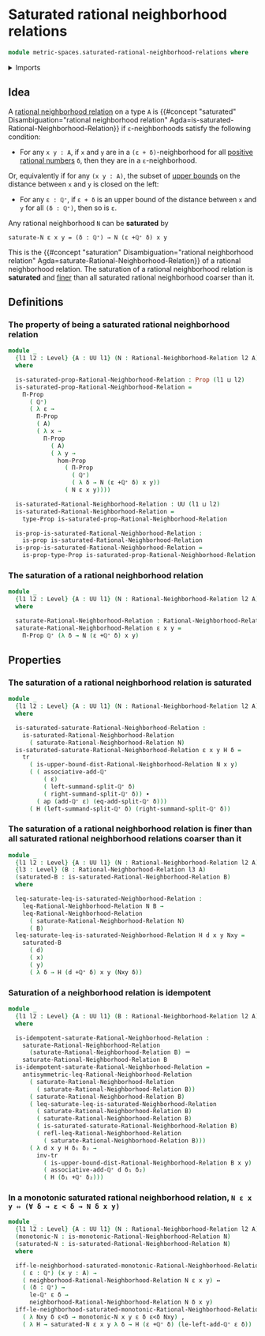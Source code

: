 # Saturated rational neighborhood relations

```agda
module metric-spaces.saturated-rational-neighborhood-relations where
```

<details><summary>Imports</summary>

```agda
open import elementary-number-theory.addition-positive-rational-numbers
open import elementary-number-theory.addition-rational-numbers
open import elementary-number-theory.positive-rational-numbers
open import elementary-number-theory.strict-inequality-positive-rational-numbers
open import elementary-number-theory.strict-inequality-rational-numbers

open import foundation.action-on-identifications-functions
open import foundation.binary-relations
open import foundation.dependent-pair-types
open import foundation.equivalences
open import foundation.function-extensionality
open import foundation.function-types
open import foundation.fundamental-theorem-of-identity-types
open import foundation.identity-types
open import foundation.logical-equivalences
open import foundation.propositional-extensionality
open import foundation.propositions
open import foundation.sets
open import foundation.subtypes
open import foundation.torsorial-type-families
open import foundation.transport-along-identifications
open import foundation.univalence
open import foundation.universe-levels

open import metric-spaces.monotonic-rational-neighborhood-relations
open import metric-spaces.poset-of-rational-neighborhood-relations
open import metric-spaces.rational-neighborhood-relations
```

</details>

## Idea

A
[rational neighborhood relation](metric-spaces.rational-neighborhood-relations.md)
on a type `A` is
{{#concept "saturated" Disambiguation="rational neighborhood relation" Agda=is-saturated-Rational-Neighborhood-Relation}}
if `ε`-neighborhoods satisfy the following condition:

- For any `x y : A`, if `x` and `y` are in a `(ε + δ)`-neighborhood for all
  [positive rational numbers](elementary-number-theory.positive-rational-numbers.md)
  `δ`, then they are in a `ε`-neighborhood.

Or, equivalently if for any `(x y : A)`, the subset of
[upper bounds](metric-spaces.rational-neighborhood-relations.md) on the distance
between `x` and `y` is closed on the left:

- For any `ε : ℚ⁺`, if `ε + δ` is an upper bound of the distance between `x` and
  `y` for all `(δ : ℚ⁺)`, then so is `ε`.

Any rational neighborhood `N` can be **saturated** by

```text
saturate-N ε x y = (δ : ℚ⁺) → N (ε +ℚ⁺ δ) x y
```

This is the
{{#concept "saturation" Disambiguation="rational neighborhood relation" Agda=saturate-Rational-Neighborhood-Relation}}
of a rational neighborhood relation. The saturation of a rational neighborhood
relation is **saturated** and
[finer](metric-spaces.poset-of-rational-neighborhood-relations.md) than all
saturated rational neighborhood coarser than it.

## Definitions

### The property of being a saturated rational neighborhood relation

```agda
module _
  {l1 l2 : Level} {A : UU l1} (N : Rational-Neighborhood-Relation l2 A)
  where

  is-saturated-prop-Rational-Neighborhood-Relation : Prop (l1 ⊔ l2)
  is-saturated-prop-Rational-Neighborhood-Relation =
    Π-Prop
      ( ℚ⁺)
      ( λ ε →
        Π-Prop
        ( A)
        ( λ x →
          Π-Prop
            ( A)
            ( λ y →
              hom-Prop
                ( Π-Prop
                  ( ℚ⁺)
                  ( λ δ → N (ε +ℚ⁺ δ) x y))
                ( N ε x y))))

  is-saturated-Rational-Neighborhood-Relation : UU (l1 ⊔ l2)
  is-saturated-Rational-Neighborhood-Relation =
    type-Prop is-saturated-prop-Rational-Neighborhood-Relation

  is-prop-is-saturated-Rational-Neighborhood-Relation :
    is-prop is-saturated-Rational-Neighborhood-Relation
  is-prop-is-saturated-Rational-Neighborhood-Relation =
    is-prop-type-Prop is-saturated-prop-Rational-Neighborhood-Relation
```

### The saturation of a rational neighborhood relation

```agda
module _
  {l1 l2 : Level} {A : UU l1} (N : Rational-Neighborhood-Relation l2 A)
  where

  saturate-Rational-Neighborhood-Relation : Rational-Neighborhood-Relation l2 A
  saturate-Rational-Neighborhood-Relation ε x y =
    Π-Prop ℚ⁺ (λ δ → N (ε +ℚ⁺ δ) x y)
```

## Properties

### The saturation of a rational neighborhood relation is saturated

```agda
module _
  {l1 l2 : Level} {A : UU l1} (N : Rational-Neighborhood-Relation l2 A)
  where

  is-saturated-saturate-Rational-Neighborhood-Relation :
    is-saturated-Rational-Neighborhood-Relation
      ( saturate-Rational-Neighborhood-Relation N)
  is-saturated-saturate-Rational-Neighborhood-Relation ε x y H δ =
    tr
      ( is-upper-bound-dist-Rational-Neighborhood-Relation N x y)
      ( ( associative-add-ℚ⁺
          ( ε)
          ( left-summand-split-ℚ⁺ δ)
          ( right-summand-split-ℚ⁺ δ)) ∙
        ( ap (add-ℚ⁺ ε) (eq-add-split-ℚ⁺ δ)))
      ( H (left-summand-split-ℚ⁺ δ) (right-summand-split-ℚ⁺ δ))
```

### The saturation of a rational neighborhood relation is finer than all saturated rational neighborhood relations coarser than it

```agda
module _
  {l1 l2 : Level} {A : UU l1} (N : Rational-Neighborhood-Relation l2 A)
  {l3 : Level} (B : Rational-Neighborhood-Relation l3 A)
  (saturated-B : is-saturated-Rational-Neighborhood-Relation B)
  where

  leq-saturate-leq-is-saturated-Neighborhood-Relation :
    leq-Rational-Neighborhood-Relation N B →
    leq-Rational-Neighborhood-Relation
      ( saturate-Rational-Neighborhood-Relation N)
      ( B)
  leq-saturate-leq-is-saturated-Neighborhood-Relation H d x y Nxy =
    saturated-B
      ( d)
      ( x)
      ( y)
      ( λ δ → H (d +ℚ⁺ δ) x y (Nxy δ))
```

### Saturation of a neighborhood relation is idempotent

```agda
module _
  {l1 l2 : Level} {A : UU l1} (B : Rational-Neighborhood-Relation l2 A)
  where

  is-idempotent-saturate-Rational-Neighborhood-Relation :
    saturate-Rational-Neighborhood-Relation
      (saturate-Rational-Neighborhood-Relation B) ＝
    saturate-Rational-Neighborhood-Relation B
  is-idempotent-saturate-Rational-Neighborhood-Relation =
    antisymmetric-leq-Rational-Neighborhood-Relation
      ( saturate-Rational-Neighborhood-Relation
        ( saturate-Rational-Neighborhood-Relation B))
      ( saturate-Rational-Neighborhood-Relation B)
      ( leq-saturate-leq-is-saturated-Neighborhood-Relation
        ( saturate-Rational-Neighborhood-Relation B)
        ( saturate-Rational-Neighborhood-Relation B)
        ( is-saturated-saturate-Rational-Neighborhood-Relation B)
        ( refl-leq-Rational-Neighborhood-Relation
          ( saturate-Rational-Neighborhood-Relation B)))
      ( λ d x y H δ₁ δ₂ →
        inv-tr
          ( is-upper-bound-dist-Rational-Neighborhood-Relation B x y)
          ( associative-add-ℚ⁺ d δ₁ δ₂)
          ( H (δ₁ +ℚ⁺ δ₂)))
```

### In a monotonic saturated rational neighborhood relation, `N ε x y ⇔ (∀ δ → ε < δ → N δ x y)`

```agda
module _
  {l1 l2 : Level} {A : UU l1} (N : Rational-Neighborhood-Relation l2 A)
  (monotonic-N : is-monotonic-Rational-Neighborhood-Relation N)
  (saturated-N : is-saturated-Rational-Neighborhood-Relation N)
  where

  iff-le-neighborhood-saturated-monotonic-Rational-Neighborhood-Relation :
    ( ε : ℚ⁺) (x y : A) →
    ( neighborhood-Rational-Neighborhood-Relation N ε x y) ↔
    ( (δ : ℚ⁺) →
      le-ℚ⁺ ε δ →
      neighborhood-Rational-Neighborhood-Relation N δ x y)
  iff-le-neighborhood-saturated-monotonic-Rational-Neighborhood-Relation ε x y =
    ( λ Nxy δ ε<δ → monotonic-N x y ε δ ε<δ Nxy) ,
    ( λ H → saturated-N ε x y λ δ → H (ε +ℚ⁺ δ) (le-left-add-ℚ⁺ ε δ))
```
